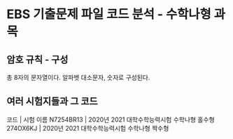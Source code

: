 # EBS 기출문제 파일 코드 분석 - 수학나형 과목
## 암호 규칙 - 구성
총 8자의 문자열이다.
알파벳 대소문자, 숫자로 구성된다.
## 여러 시험지들과 그 코드
코드      	| 시험 이름
N7254BR13	| 2020년 2021 대학수학능력시험 수학나형 홀수형
274OX6KJ	| 2020년 2021 대학수학능력시험 수학나형 짝수형
